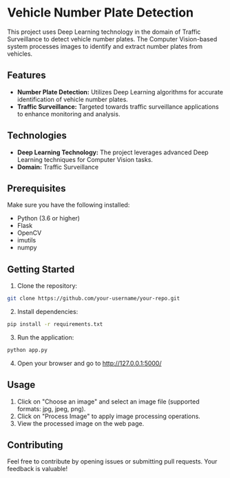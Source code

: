 # Vehicle Number Plate Detection

This project uses Deep Learning technology in the domain of Traffic Surveillance to detect vehicle number plates. The Computer Vision-based system processes images to identify and extract number plates from vehicles.

## Features

- **Number Plate Detection:** Utilizes Deep Learning algorithms for accurate identification of vehicle number plates.
- **Traffic Surveillance:** Targeted towards traffic surveillance applications to enhance monitoring and analysis.

## Technologies

- **Deep Learning Technology:** The project leverages advanced Deep Learning techniques for Computer Vision tasks.
- **Domain:** Traffic Surveillance

## Prerequisites

Make sure you have the following installed:

- Python (3.6 or higher)
- Flask
- OpenCV
- imutils
- numpy

## Getting Started

1. Clone the repository:

```bash
git clone https://github.com/your-username/your-repo.git
```

2. Install dependencies:

```bash
pip install -r requirements.txt
```

3. Run the application:

```bash
python app.py
```
4. Open your browser and go to http://127.0.0.1:5000/

## Usage

1. Click on "Choose an image" and select an image file (supported formats: jpg, jpeg, png).
2. Click on "Process Image" to apply image processing operations.
3. View the processed image on the web page.

## Contributing

Feel free to contribute by opening issues or submitting pull requests. Your feedback is valuable!

